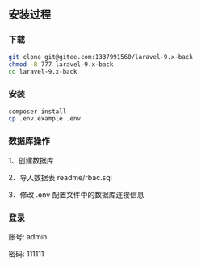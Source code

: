 ## 安装过程

### 下载

```bash
git clone git@gitee.com:1337991560/laravel-9.x-back
chmod -R 777 laravel-9.x-back
cd laravel-9.x-back
```

### 安装

```bash
composer install
cp .env.example .env
```

### 数据库操作

1、创建数据库

2、导入数据表 readme/rbac.sql

3、修改 .env 配置文件中的数据库连接信息

### 登录
账号: admin

密码: 111111
